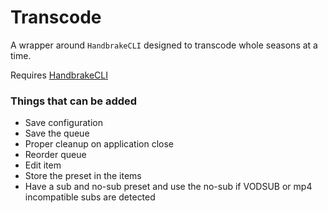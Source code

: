 # Transcode

A wrapper around `HandbrakeCLI` designed to transcode whole seasons at a time.

Requires [HandbrakeCLI](https://handbrake.fr/downloads2.php)

### Things that can be added

- Save configuration
- Save the queue
- Proper cleanup on application close
- Reorder queue
- Edit item
- Store the preset in the items
- Have a sub and no-sub preset and use the no-sub if VODSUB or mp4 incompatible subs are detected
